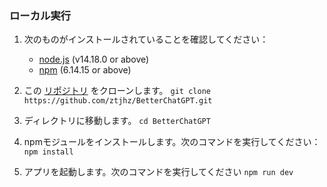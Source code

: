 ### ローカル実行

1. 次のものがインストールされていることを確認してください：

   - [node.js](https://nodejs.org/en/) (v14.18.0 or above)
   - [npm](https://www.npmjs.com/) (6.14.15 or above)

2. この [リポジトリ](https://github.com/dis-owner/Better-nemoto-chatgpt.git) をクローンします。 `git clone https://github.com/ztjhz/BetterChatGPT.git`
3. ディレクトリに移動します。 `cd BetterChatGPT`
4. npmモジュールをインストールします。次のコマンドを実行してください：`npm install`
5. アプリを起動します。次のコマンドを実行してください `npm run dev`
